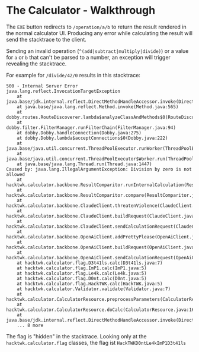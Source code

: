 # The Calculator - Walkthrough

The `EXE` button redirects to `/operation/a/b` to return the result rendered in the normal calculator UI. Producing any error while calculating the result will send the stacktrace to the client.

Sending an invalid operation (`^(add|subtract|multiply|divide)`) or a value for `a` or `b` that can't be parsed to a number, an exception will trigger revealing the stacktrace.

For example for `/divide/42/0` results in this stacktrace:
```
500 - Internal Server Error
java.lang.reflect.InvocationTargetException
	at java.base/jdk.internal.reflect.DirectMethodHandleAccessor.invoke(DirectMethodHandleAccessor.java:119)
	at java.base/java.lang.reflect.Method.invoke(Method.java:565)
	at dobby.routes.RouteDiscoverer.lambda$analyzeClassAndMethods$0(RouteDiscoverer.java:47)
	at dobby.filter.FilterManager.runFilterChain(FilterManager.java:94)
	at dobby.Dobby.handleConnection(Dobby.java:275)
	at dobby.Dobby.lambda$acceptConnections$0(Dobby.java:222)
	at java.base/java.util.concurrent.ThreadPoolExecutor.runWorker(ThreadPoolExecutor.java:1095)
	at java.base/java.util.concurrent.ThreadPoolExecutor$Worker.run(ThreadPoolExecutor.java:619)
	at java.base/java.lang.Thread.run(Thread.java:1447)
Caused by: java.lang.IllegalArgumentException: Division by zero is not allowed
	at hacktwk.calculator.backbone.ResultComparitor.runInternalCalculation(ResultComparitor.java:13)
	at hacktwk.calculator.backbone.ResultComparitor.compare(ResultComparitor.java:5)
	at hacktwk.calculator.backbone.ClaudeClient.threatenViolence(ClaudeClient.java:13)
	at hacktwk.calculator.backbone.ClaudeClient.buildRequest(ClaudeClient.java:9)
	at hacktwk.calculator.backbone.ClaudeClient.sendCalculationRequest(ClaudeClient.java:5)
	at hacktwk.calculator.backbone.OpenAiClient.addPrettyPlease(OpenAiClient.java:13)
	at hacktwk.calculator.backbone.OpenAiClient.buildRequest(OpenAiClient.java:9)
	at hacktwk.calculator.backbone.OpenAiClient.sendCalculationRequest(OpenAiClient.java:5)
	at hacktwk.calculator.flag.D3t41ls.calc(D3t41ls.java:7)
	at hacktwk.calculator.flag.ImP1.calc(ImP1.java:5)
	at hacktwk.calculator.flag.Le4k.calc(Le4k.java:5)
	at hacktwk.calculator.flag.D0nt.calc(D0nt.java:5)
	at hacktwk.calculator.flag.HackTWK.calc(HackTWK.java:5)
	at hacktwk.calculator.Validator.validate(Validator.java:7)
	at hacktwk.calculator.CalculatorResource.preprocessParameters(CalculatorResource.java:20)
	at hacktwk.calculator.CalculatorResource.doCalc(CalculatorResource.java:16)
	at java.base/jdk.internal.reflect.DirectMethodHandleAccessor.invoke(DirectMethodHandleAccessor.java:104)
	... 8 more
```

The flag is "hidden" in the stacktrace. Looking only at the `hacktwk.calculator.flag` classes, the flag ist `HackTWKD0ntLe4kImP1D3t41ls`
